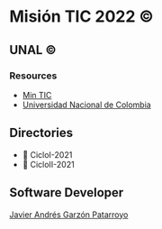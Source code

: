 # Misión TIC 2022 :copyright:
## UNAL :copyright:
### Resources
* [Min TIC](https://www.mintic.gov.co/portal/inicio/)
* [Universidad Nacional de Colombia](https://unal.edu.co/)

## Directories
* :open_file_folder: CicloI-2021
* :open_file_folder: CicloII-2021

## Software Developer
[Javier Andrés Garzón Patarroyo](https://www.javierandresgp.com)
